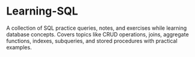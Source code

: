 # Learning-SQL
A collection of SQL practice queries, notes, and exercises while learning database concepts. Covers topics like CRUD operations, joins, aggregate functions, indexes, subqueries, and stored procedures with practical examples.
